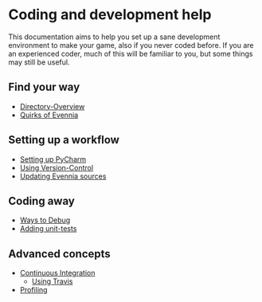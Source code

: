# Coding and development help

This documentation aims to help you set up a sane development environment to
make your game, also if you never coded before. If you are an experienced coder, much of this will be familiar
to you, but some things may still be useful. 


## Find your way 

- [Directory-Overview](../Howto/Starting/Directory-Overview)
- [Quirks of Evennia](Quirks)

## Setting up a workflow

- [Setting up PyCharm](Setting-up-PyCharm)
- [Using Version-Control](Version-Control)
- [Updating Evennia sources](Updating-Your-Game)

## Coding away

- [Ways to Debug](Debugging)
- [Adding unit-tests](Unit-Testing)

## Advanced concepts 

- [Continuous Integration](Continuous-Integration)
  - [Using Travis](Using-Travis)
- [Profiling](Profiling)
